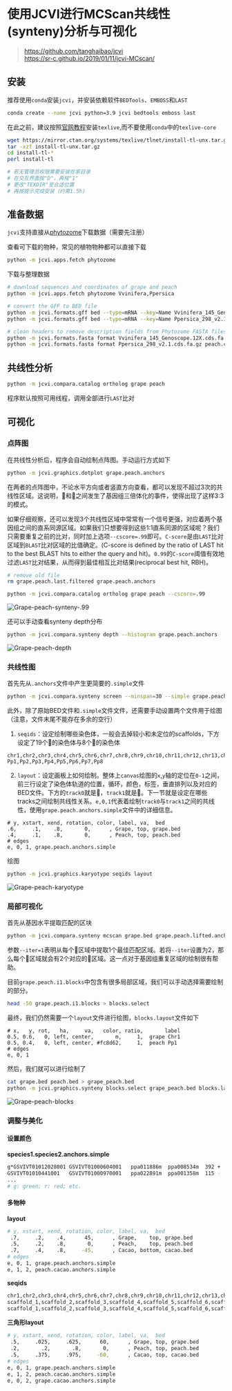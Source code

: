 # 使用JCVI进行MCScan共线性(synteny)分析与可视化

> https://github.com/tanghaibao/jcvi  
> https://sr-c.github.io/2019/01/11/jcvi-MCscan/

## 安装

推荐使用`conda`安装`jcvi`，并安装依赖软件`BEDTools`、`EMBOSS`和`LAST`
```bash
conda create --name jcvi python=3.9 jcvi bedtools emboss last
```

在此之前，建议按照[官网教程](https://tug.org/texlive/quickinstall.html)安装`texlive`,而不要使用`conda`中的`texlive-core`
```bash
wget https://mirror.ctan.org/systems/texlive/tlnet/install-tl-unx.tar.gz
tar -xzf install-tl-unx.tar.gz
cd install-tl-*
perl install-tl

# 若无管理员权限需要安装在家目录
# 在交互界面按"D"，再按"1"
# 更改"TEXDIR"至合适位置
# 再按提示完成安装（约需1.5h)
```

## 准备数据

`jcvi`支持直接从[phytozome](https://phytozome-next.jgi.doe.gov/)下载数据（需要先注册）

查看可下载的物种，常见的植物物种都可以直接下载
```bash
python -m jcvi.apps.fetch phytozome
```

下载与整理数据
```bash
# download sequences and coordinates of grape and peach
python -m jcvi.apps.fetch phytozome Vvinifera,Ppersica

# convert the GFF to BED file
python -m jcvi.formats.gff bed --type=mRNA --key=Name Vvinifera_145_Genoscope.12X.gene.gff3.gz -o grape.bed
python -m jcvi.formats.gff bed --type=mRNA --key=Name Ppersica_298_v2.1.gene.gff3.gz -o peach.bed

# clean headers to remove description fields from Phytozome FASTA files
python -m jcvi.formats.fasta format Vvinifera_145_Genoscope.12X.cds.fa.gz grape.cds
python -m jcvi.formats.fasta format Ppersica_298_v2.1.cds.fa.gz peach.cds
```

## 共线性分析

```bash
python -m jcvi.compara.catalog ortholog grape peach
```
程序默认按照可用线程，调用全部进行`LAST`比对

## 可视化

### 点阵图

在共线性分析后，程序会自动绘制点阵图。手动运行方式如下
```bash
python -m jcvi.graphics.dotplot grape.peach.anchors
```

在两者的点阵图中，不论水平方向或者竖直方向查看，都可以发现不超过3次的共线性区域。这说明，🍇和🍑之间发生了基因组三倍体化的事件，使得出现了这样3:3的模式。

如果仔细观察，还可以发现3个共线性区域中常常有一个信号更强，对应着两个基因组之间的直系同源区域。如果我们只想要得到这些1:1直系同源的区域呢？我们只需要重复之前的比对，同时加上选项`--cscore=.99`即可。`C-score`是由`LAST`比对区域到`BLAST`比对区域的比值确定。(C-score is defined by the ratio of LAST hit to the best BLAST hits to either the query and hit)。`0.99`的`C-score`阈值有效地过滤`LAST`比对结果，从而得到最佳相互比对结果(reciprocal best hit, RBH)。

```bash
# remove old file
rm grape.peach.last.filtered grape.peach.anchors

python -m jcvi.compara.catalog ortholog grape peach --cscore=.99
```

![Grape-peach-synteny-.99](figure/jcvi_dotplot.png)

还可以手动查看synteny depth分布

```bash
python -m jcvi.compara.synteny depth --histogram grape.peach.anchors
```

![Grape-peach-depth](figure/jcvi_depth.png)

### 共线性图

首先先从`.anchors`文件中产生更简要的`.simple`文件
```bash
python -m jcvi.compara.synteny screen --minspan=30 --simple grape.peach.anchors grape.peach.anchors.new
```

此外，除了原始BED文件和`.simple`文件文件，还需要手动设置两个文件用于绘图（注意，文件末尾不能存在多余的空行）

1. `seqids`：设定绘制哪些染色体，一般会去掉较小和未定位的scaffolds，下方设定了19个🍇的染色体与8个🍑的染色体
```vim
chr1,chr2,chr3,chr4,chr5,chr6,chr7,chr8,chr9,chr10,chr11,chr12,chr13,chr14,chr15,chr16,chr17,chr18,chr19
Pp1,Pp2,Pp3,Pp4,Pp5,Pp6,Pp7,Pp8
```
2. `layout`：设定画板上如何绘制。整体上`canvas`绘图的`x`,`y`轴的定位在`0-1`之间，前三行设定了染色体轨道的位置，循环，颜色，标签，垂直排列以及对应的BED文件。下方的`track0`就是🍇，`track1`就是🍑。下一节就是设定在哪些tracks之间绘制共线性关系。`e,0,1`代表着绘制`track0`与`track1`之间的共线性，使用`grape.peach.anchors.simple`文件中的详细信息。
```vim
# y, xstart, xend, rotation, color, label, va,  bed
.6,     .1,    .8,       0,      , Grape, top, grape.bed
.4,     .1,    .8,       0,      , Peach, top, peach.bed
# edges
e, 0, 1, grape.peach.anchors.simple
```

绘图
```bash
python -m jcvi.graphics.karyotype seqids layout
```

![Grape-peach-karyotype](figure/jcvi_karyotype.png)

### 局部可视化

首先从基因水平提取匹配的区块

```bash
python -m jcvi.compara.synteny mcscan grape.bed grape.peach.lifted.anchors --iter=1 -o grape.peach.i1.blocks
```

参数`--iter=1`表明从每个🍇区域中提取1个最佳匹配区域。若将`--iter`设置为2，那么每个🍇区域就会有2个对应的🍑区域。这一点对于基因组重复区域的绘制很有帮助。

目前`grape.peach.i1.blocks`中包含有很多局部区域，我们可以手动选择需要绘制的部分。

```bash
head -50 grape.peach.i1.blocks > blocks.select
```

最终，我们仍然需要一个`layout`文件进行绘图，`blocks.layout`文件如下

```vim
# x,   y, rot,   ha,     va,   color, ratio,       label
0.5, 0.6,   0, left, center,       m,     1,  grape Chr1
0.5, 0.4,   0, left, center, #fc8d62,     1,  peach Pp1
# edges
e, 0, 1
```

然后，我们就可以进行绘制了

```bash
cat grape.bed peach.bed > grape_peach.bed
python -m jcvi.graphics.synteny blocks.select grape_peach.bed blocks.layout
```

![Grape-peach-blocks](figure/jcvi_blocks.png)

### 调整与美化

#### 设置颜色

**species1.species2.anchors.simple**
```bash
g*GSVIVT01012028001 GSVIVT01000604001   ppa011886m  ppa008534m  392 +
GSVIVT01010441001   GSVIVT01000970001   ppa022891m  ppa001358m  115 -
...
# g: green; r: red; etc.
```

#### 多物种

**layout**
```bash
# y, xstart, xend, rotation, color, label, va,  bed
 .7,     .2,    .4,      45,      , Grape,    top, grape.bed
 .5,     .2,    .8,       0,      , Peach,    top, peach.bed
 .7,     .4,    .8,     -45,      , Cacao, bottom, cacao.bed
# edges
e, 0, 1, grape.peach.anchors.simple
e, 1, 2, peach.cacao.anchors.simple
```

**seqids**
```bash
chr1,chr2,chr3,chr4,chr5,chr6,chr7,chr8,chr9,chr10,chr11,chr12,chr13,chr14,chr15,chr16,chr17,chr18,chr19
scaffold_1,scaffold_2,scaffold_3,scaffold_4,scaffold_5,scaffold_6,scaffold_7,scaffold_8
scaffold_1,scaffold_2,scaffold_3,scaffold_4,scaffold_5,scaffold_6,scaffold_7,scaffold_8,scaffold_9,scaffold_10
```

**三角形layout**
```bash
# y, xstart, xend, rotation, color, label, va,  bed
 .5,     .025,     .625,      60,      , Grape, top, grape.bed
 .2,       .2,       .8,       0,      , Peach, top, peach.bed
 .5,     .375,     .975,     -60,      , Cacao, top, cacao.bed
# edges
e, 0, 1, grape.peach.anchors.simple
e, 1, 2, peach.cacao.anchors.simple
e, 0, 2, grape.cacao.anchors.simple
```

